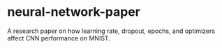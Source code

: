 # neural-network-paper
A research paper on how learning rate, dropout, epochs, and optimizers affect CNN performance on MNIST.

